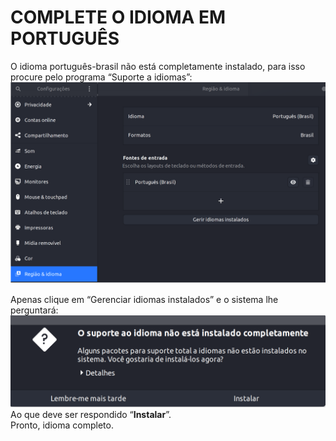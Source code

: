 # **COMPLETE  O IDIOMA EM PORTUGUÊS**

O idioma português-brasil não está completamente instalado, para isso procure pelo programa “Suporte a idiomas”:  
![idioma1](images/idioma1.png)

Apenas clique em “Gerenciar idiomas instalados” e o sistema lhe perguntará:  
![idioma2](images/idioma2.png)  
Ao que deve ser respondido “**Instalar**”.   
Pronto, idioma completo.

## 

